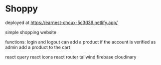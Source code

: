 # Shoppy

deployed at https://earnest-choux-5c3d39.netlify.app/

simple shopping website

functions:
login and logout
can add a product if the account is verified as admin
add a product to the cart

react query
react icons
react router
tailwind
firebase
cloudinary
